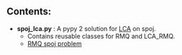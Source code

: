 ## Contents:
* __spoj_lca.py__ : A pypy 2 solution for [LCA](https://www.spoj.com/problems/LCA/) on spoj.		
	- Contains reusable classes for RMQ and LCA_RMQ.
	- [RMQ spoj problem](https://www.spoj.com/problems/RMQSQ/)
 